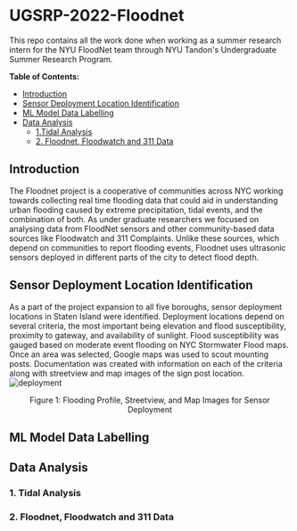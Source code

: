 # UGSRP-2022-Floodnet
This repo contains all the work done when working as a summer research intern for the NYU FloodNet team through NYU Tandon's Undergraduate Summer Research Program.

**Table of Contents:**
- [Introduction](#introduction)
- [Sensor Deployment Location Identification](#sensor-deployment-location-identification)
- [ML Model Data Labelling](#ml-model-data-labelling)
- [Data Analysis](#data-analysis)
   - [1.Tidal Analysis](#1-tidal-analysis)
   - [2. Floodnet, Floodwatch and 311 Data](#2-floodnet-floodwatch-and-311-data)
 
## Introduction
   The Floodnet project is a cooperative of communities across NYC working towards collecting real time flooding data that could aid in understanding urban flooding caused by extreme precipitation, tidal events, and the combination of both. As under graduate researchers we focused on analysing data from FloodNet sensors and other community-based data sources like Floodwatch and 311 Complaints. Unlike these sources, which depend on communities to report flooding events, Floodnet uses ultrasonic sensors deployed in different parts of the city to detect flood depth. 

## Sensor Deployment Location Identification
   As a part of the project expansion to all five boroughs, sensor deployment locations in Staten Island were identified. Deployment locations depend on several criteria, the most important being elevation and flood susceptibility, proximity to gateway, and availability of sunlight. Flood susceptibility was gauged based on moderate event flooding on NYC Stormwater Flood maps. Once an area was selected, Google maps was used to scout mounting posts. Documentation was created with information on each of the criteria along with streetview and map images of the sign post location. 
![deployment](https://user-images.githubusercontent.com/105950235/183995501-652b2840-4e58-47ce-9b02-1a4f5c28a8c1.jpg)
<p align='center'>
   Figure 1: Flooding Profile, Streetview, and Map Images for Sensor Deployment
</p>

## ML Model Data Labelling

## Data Analysis


### 1. Tidal Analysis

### 2. Floodnet, Floodwatch and 311 Data
   
